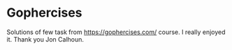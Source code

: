 # Gophercises
 Solutions of few task from  https://gophercises.com/ course. 
 I really enjoyed it. Thank you Jon Calhoun.
